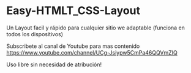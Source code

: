 # Easy-HTMLT_CSS-Layout

Un Layout facil y rápido para cualquier sitio we adaptable (funciona en todos los dispositivos)

Subscribete al canal de Youtube para mas contenido
https://www.youtube.com/channel/UCg-Jsiypw5CmPa46QQVmZIQ

Uso libre sin necesidad de atribución!
